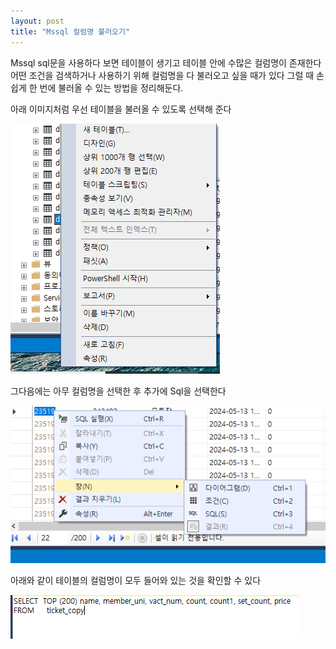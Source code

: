 ```yaml
---
layout: post
title: "Mssql 컬럼명 불러오기"
---
```

Mssql sql문을 사용하다 보면 테이블이 생기고 테이블 안에 수많은 컬럼명이 존재한다
어떤 조건을 검색하거나 사용하기 위해 컬럼명을 다 불러오고 싶을 때가 있다
그럴 때 손쉽게 한 번에 불러올 수 있는 방법을 정리해둔다.

아래 이미지처럼 우선 테이블을 불러올 수 있도록 선택해 준다

![](/mssql1.PNG)

그다음에는 아무 컬럼명을 선택한 후 추가에 Sql을 선택한다

![](/mssql2.PNG)

아래와 같이 테이블의 컬럼명이 모두 들어와 있는 것을 확인할 수 있다

![](/mssql3.png)